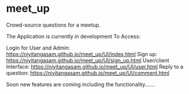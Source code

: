 # meet_up
Crowd-source questions for a meetup.

The Application is currently in development 
To Access:

Login for User and Admin: https://niyitangasam.github.io/meet_up/UI/index.html
Sign up: https://niyitangasam.github.io/meet_up/UI/sign_up.html
User/client Interface: https://niyitangasam.github.io/meet_up/UI/user.html
Reply to a question: https://niyitangasam.github.io/meet_up/UI/comment.html

Soon new features are coming including the functionality…….

